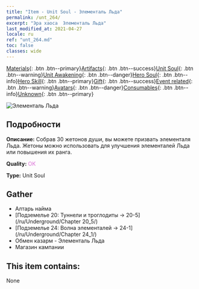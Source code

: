```yaml
---
title: "Item - Unit Soul - Элементаль Льда"
permalink: /unt_264/
excerpt: "Эра хаоса  Элементаль Льда"
last_modified_at: 2021-04-27
locale: ru
ref: "unt_264.md"
toc: false
classes: wide
---
```

 [Materials](/ItemsRU/){: .btn .btn--primary}[Artifacts](/ItemsRU/Artifacts/){: .btn .btn--success}[Unit Soul](/ItemsRU/UnitSoul/){: .btn .btn--warning}[Unit Awakening](/ItemsRU/UnitAwakening/){: .btn .btn--danger}[Hero Soul](/ItemsRU/HeroSoul/){: .btn .btn--info}[Hero Skill](/ItemsRU/HeroSkill/){: .btn .btn--primary}[Gift](/ItemsRU/Gift/){: .btn .btn--success}[Event related](/ItemsRU/Events/){: .btn .btn--warning}[Avatars](/ItemsRU/Avatars/){: .btn .btn--danger}[Consumables](/ItemsRU/Consumables/){: .btn .btn--info}[Unknown](/ItemsRU/Unknown/){: .btn .btn--primary}

 ![Элементаль Льда](/images/u/ti_bingyuansu2.jpg)

## Подробности
 **Описание:** Собрав 30 жетонов души, вы можете призвать элементаля Льда. Жетоны можно использовать для улучшения элементалей Льда или повышения их ранга.

 **Quality:** <span style="color: #DA70D6">OK</span>

 **Type:** Unit Soul

## Gather

*    Алтарь найма 
*    [Подземелье 20: Туннели и троглодиты -> 20-5](/ru/Underground/Chapter 20_5/) 
*    [Подземелье 24: Волна элементалей -> 24-1](/ru/Underground/Chapter 24_1/) 
*    Обмен казарм - Элементаль Льда 
*    Магазин кампании 

## This item contains:

  None

